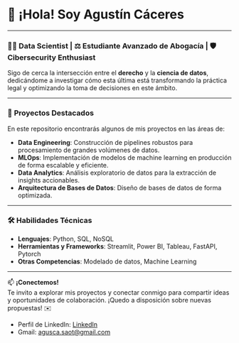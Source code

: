 # 👋 ¡Hola! Soy **Agustín Cáceres**

---

### 👨‍💻 **Data Scientist** | ⚖ **Estudiante Avanzado de Abogacía** | 🛡️ **Cibersecurity Enthusiast**

Sigo de cerca la intersección entre el **derecho** y la **ciencia de datos**, dedicándome a investigar cómo esta última está transformando la práctica legal y optimizando la toma de decisiones en este ámbito.

---

### 🚀 **Proyectos Destacados** 

En este repositorio encontrarás algunos de mis proyectos en las áreas de:

- **Data Engineering**: Construcción de pipelines robustos para procesamiento de grandes volúmenes de datos.
- **MLOps**: Implementación de modelos de machine learning en producción de forma escalable y eficiente.
- **Data Analytics**: Análisis exploratorio de datos para la extracción de insights accionables.
- **Arquitectura de Bases de Datos**: Diseño de bases de datos de forma optimizada.

---

### 🛠️ **Habilidades Técnicas**

- **Lenguajes**: Python, SQL, NoSQL
- **Herramientas y Frameworks**: Streamlit, Power BI, Tableau, FastAPI, Pytorch
- **Otras Competencias**: Modelado de datos, Machine Learning

---

📫 **¡Conectemos!**  
Te invito a explorar mis proyectos y conectar conmigo para compartir ideas y oportunidades de colaboración. ¡Quedo a disposición sobre nuevas propuestas! ✉️

- Perfil de LinkedIn: [LinkedIn](https://www.linkedin.com/in/agustincaceres9/?lipi=urn%3Ali%3Apage%3Ad_flagship3_profile_view_base%3B%2F%2F6LQWSmRC2TQu%2FqS%2BblMQ%3D%3D)
- Gmail: agusca.saot@gmail.com
